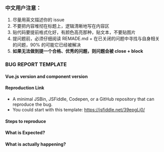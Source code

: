 
### 中文用户注意：

1. 尽量用英文描述你的 issue
2. 不要把内容堆彻在标题上，逻辑清晰地写在内容区
3. 贴代码要提前格式化好，有颜色高亮那种，贴文本，不要贴图片
4. 提问题前，必须仔细阅读 REMADE.md + 在已关闭的问题中寻找与自身相关的问题，90% 的可能它已经被解决
5. **如果无法做到提一个合格、优秀的问题，则问题会被 close + block**

### BUG REPORT TEMPLATE

#### Vue.js version and component version

#### Reproduction Link
- A minimal JSBin, JSFiddle, Codepen, or a GitHub repository that can reproduce the bug.
- You could start with this template: https://jsfiddle.net/39epgLj0/

#### Steps to reproduce

#### What is Expected?		

#### What is actually happening?
